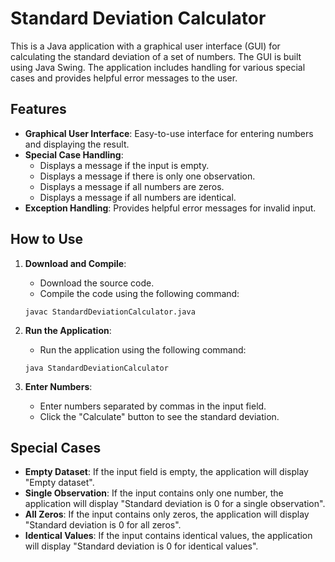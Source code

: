 # Standard Deviation Calculator

This is a Java application with a graphical user interface (GUI) for calculating the standard deviation of a set of numbers. The GUI is built using Java Swing. The application includes handling for various special cases and provides helpful error messages to the user.

## Features

- **Graphical User Interface**: Easy-to-use interface for entering numbers and displaying the result.
- **Special Case Handling**: 
  - Displays a message if the input is empty.
  - Displays a message if there is only one observation.
  - Displays a message if all numbers are zeros.
  - Displays a message if all numbers are identical.
- **Exception Handling**: Provides helpful error messages for invalid input.

## How to Use

1. **Download and Compile**:
    - Download the source code.
    - Compile the code using the following command:
    ```
    javac StandardDeviationCalculator.java
    ```

2. **Run the Application**:
    - Run the application using the following command:
    ```
    java StandardDeviationCalculator
    ```

3. **Enter Numbers**:
    - Enter numbers separated by commas in the input field.
    - Click the "Calculate" button to see the standard deviation.

## Special Cases

- **Empty Dataset**: If the input field is empty, the application will display "Empty dataset".
- **Single Observation**: If the input contains only one number, the application will display "Standard deviation is 0 for a single observation".
- **All Zeros**: If the input contains only zeros, the application will display "Standard deviation is 0 for all zeros".
- **Identical Values**: If the input contains identical values, the application will display "Standard deviation is 0 for identical values".
